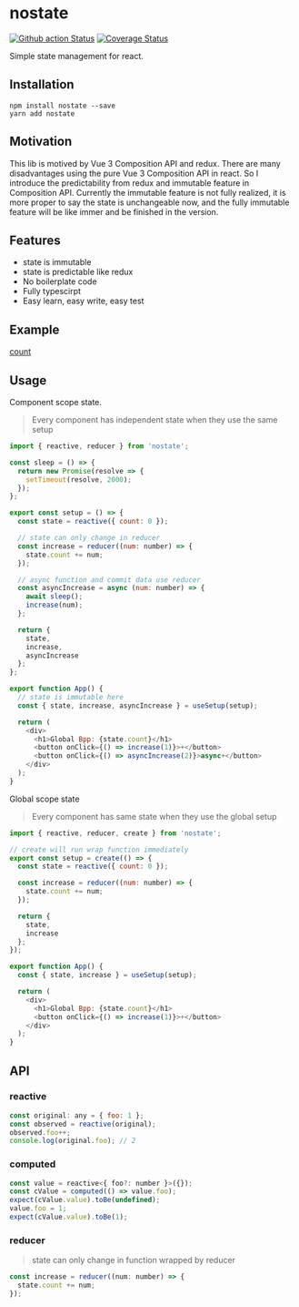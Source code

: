 # nostate
[![Github action Status](https://github.com/wangtao0101/nostate/workflows/build/badge.svg)](https://github.com/wangtao0101/nostate/actions)
[![Coverage Status](https://coveralls.io/repos/github/wangtao0101/nostate/badge.svg)](https://coveralls.io/github/wangtao0101/nostate)

Simple state management for react.

## Installation

```
npm install nostate --save
yarn add nostate
```

## Motivation

This lib is motived by Vue 3 Composition API and redux. There are many disadvantages using
the pure Vue 3 Composition API in react. So I introduce the predictability from redux and immutable
feature in Composition API.
Currently the immutable feature is not fully realized, it is more proper to say the state is unchangeable now, and the fully immutable feature will be like immer and be finished in the version.

## Features

- state is immutable
- state is predictable like redux
- No boilerplate code
- Fully typescirpt
- Easy learn, easy write, easy test

## Example

[count](https://codesandbox.io/s/bold-sanderson-cshtw)

## Usage

Component scope state.

> Every component has independent state when they use the same setup

```js
import { reactive, reducer } from 'nostate';

const sleep = () => {
  return new Promise(resolve => {
    setTimeout(resolve, 2000);
  });
};

export const setup = () => {
  const state = reactive({ count: 0 });

  // state can only change in reducer
  const increase = reducer((num: number) => {
    state.count += num;
  });

  // async function and commit data use reducer
  const asyncIncrease = async (num: number) => {
    await sleep();
    increase(num);
  };

  return {
    state,
    increase,
    asyncIncrease
  };
};

export function App() {
  // state is immutable here
  const { state, increase, asyncIncrease } = useSetup(setup);

  return (
    <div>
      <h1>Global Bpp: {state.count}</h1>
      <button onClick={() => increase(1)}>+</button>
      <button onClick={() => asyncIncrease(2)}>async+</button>
    </div>
  );
}
```

Global scope state

> Every component has same state when they use the global setup

```js
import { reactive, reducer, create } from 'nostate';

// create will run wrap function immediately
export const setup = create(() => {
  const state = reactive({ count: 0 });

  const increase = reducer((num: number) => {
    state.count += num;
  });

  return {
    state,
    increase
  };
});

export function App() {
  const { state, increase } = useSetup(setup);

  return (
    <div>
      <h1>Global Bpp: {state.count}</h1>
      <button onClick={() => increase(1)}>+</button>
    </div>
  );
}
```

## API

### reactive

```js
const original: any = { foo: 1 };
const observed = reactive(original);
observed.foo++;
console.log(original.foo); // 2
```

### computed

```js
const value = reactive<{ foo?: number }>({});
const cValue = computed(() => value.foo);
expect(cValue.value).toBe(undefined);
value.foo = 1;
expect(cValue.value).toBe(1);
```

### reducer

> state can only change in function wrapped by reducer

```js
const increase = reducer((num: number) => {
  state.count += num;
});
```

